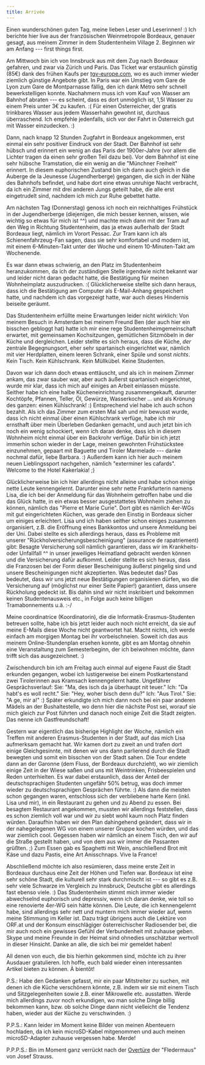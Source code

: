 ```yaml
---
title: Arrivée
---
```


Einen wunderschönen guten Tag, meine lieben Leser und Leserinnen! :) Ich berichte hier live aus der französischen Weinmetropole Bordeaux, genauer gesagt, aus meinem Zimmer in dem Studentenheim Village 2. Beginnen wir am Anfang --- first things first.

Am Mittwoch bin ich von Innsbruck aus mit dem Zug nach Bordeaux gefahren, und zwar via Zürich und Paris. Das Ticket war erstaunlich günstig (85€) dank des frühen Kaufs per [tgv-europe.com](http://www.tgv-europe.com), wo es auch immer wieder ziemlich günstige Angebote gibt. In Paris war ein Umstieg vom Gare de Lyon zum Gare de Montparnasse fällig, den ich dank Métro sehr schnell bewerkstelligen konnte. Nachahmern muss ich vom Kauf von Wasser am Bahnhof abraten --- es scheint, dass es dort unmöglich ist, 1,5l Wasser zu einem Preis unter 3€ zu kaufen. :( Für einen Österreicher, der gratis trinkbares Wasser aus jedem Wasserhahn gewohnt ist, durchaus überraschend. Ich empfehle jedenfalls, sich vor der Fahrt in Österreich gut mit Wasser einzudecken. :)

Dann, nach knapp 12 Stunden Zugfahrt in Bordeaux angekommen, erst einmal ein sehr positiver Eindruck von der Stadt. Der Bahnhof ist sehr hübsch und erinnert ein wenig an das Paris der 1900er-Jahre (vor allem die Lichter tragen da einen sehr großen Teil dazu bei). Vor dem Bahnhof ist eine sehr hübsche Tramstation, die ein wenig an die "Münchner Freiheit" erinnert. In diesem euphorischen Zustand bin ich dann auch gleich in die Auberge de la Jeunesse (Jugendherberge) gegangen, die sich in der Nähe des Bahnhofs befindet, und habe dort eine etwas unruhige Nacht verbracht, da ich ein Zimmer mit drei anderen Jungs geteilt habe, die alle erst eingetrudelt sind, nachdem ich mich zur Ruhe gebettet hatte.

Am nächsten Tag (Donnerstag) genoss ich noch ein reichhaltiges Frühstück in der Jugendherberge (diejenigen, die mich besser kennen, wissen, wie wichtig so etwas für mich ist ^^) und machte mich dann mit der Tram auf den Weg in Richtung Studentenheim, das ja etwas außerhalb der Stadt Bordeaux liegt, nämlich im Vorort Pessac. Zur Tram kann ich als Schienenfahrzeug-Fan sagen, dass sie sehr komfortabel und modern ist, mit einem 6-Minuten-Takt unter der Woche und einem 10-Minuten-Takt am Wochenende.

Es war dann etwas schwierig, an den Platz im Studentenheim heranzukommen, da ich der zuständigen Stelle irgendwie nicht bekannt war und leider nicht daran gedacht hatte, die Bestätigung für meinen Wohnheimplatz auszudrucken. :( Glücklicherweise stellte sich dann heraus, dass ich die Bestätigung am Computer als E-Mail-Anhang gespeichert hatte, und nachdem ich das vorgezeigt hatte, war auch dieses Hindernis beiseite geräumt.

Das Studentenheim erfüllte meine Erwartungen leider nicht wirklich: Von meinem Besuch in Amsterdam bei meinem Freund Ben (der auch hier ein bisschen gebloggt hat) hatte ich mir eine rege Studentenheimgemeinschaft erwartet, mit gemeinsamen Kochsitzungen, gemütlichen Sitzmöbeln in der Küche und dergleichen. Leider stellte es sich heraus, dass die Küche, _der_ zentrale Begegnungsort, eher sehr spartanisch eingerichtet war, nämlich mit vier Herdplatten, einem leeren Schrank, einer Spüle und sonst _nichts_. Kein Tisch. Kein Kühlschrank. Kein Müllkübel. Keine Studenten.

Davon war ich dann doch etwas enttäuscht, und als ich in meinem Zimmer ankam, das zwar sauber war, aber auch äußerst spartanisch eingerichtet, wurde mir klar, dass ich mich auf einiges an Arbeit einlassen müsste. Seither habe ich eine halbe Kücheneinrichtung zusammengekauft, darunter Kochtöpfe, Pfannen, Teller, Öl, Gewürze, Wasserkocher ... und als Krönung des ganzen: einen Kühlschrank! :) Entsprechend viel habe ich auch schon bezahlt. Als ich das Zimmer zum ersten Mal sah und mir bewusst wurde, dass ich nicht einmal über einen Kühlschrank verfüge, habe ich mir ernsthaft über mein Überleben Gedanken gemacht, und auch jetzt bin ich noch ein wenig schockiert, wenn ich daran denke, dass ich in diesem Wohnheim nicht einmal über ein Backrohr verfüge. Dafür bin ich jetzt immerhin schon wieder in der Lage, meinen gewohnten Frühstückstee einzunehmen, gepaart mit Baguette und Tiroler Marmelade --- danke nochmal dafür, liebe Barbara. :) Außerdem kann ich hier auch meinem neuen Lieblingssport nachgehen, nämlich "exterminer les cafards". Welcome to the Hotel Kakerlakia! ;)

Glücklicherweise bin ich hier allerdings nicht alleine und habe schon einige nette Leute kennengelernt. Darunter eine sehr nette Frankfurterin namens Lisa, die ich bei der Anmeldung für das Wohnheim getroffen habe und die das Glück hatte, in ein etwas besser ausgestattetes Wohnheim ziehen zu können, nämlich das "Pierre et Marie Curie". Dort gibt es nämlich 4er-WGs mit gut eingerichteten Küchen, was gerade den Einstig in Bordeaux sicher um einiges erleichtert. Lisa und ich haben seither schon einiges zusammen organisiert, z.B. die Eröffnung eines Bankkontos und unsere Anmeldung bei der Uni. Dabei stellte es sich allerdings heraus, dass es Probleme mit unserer "Rückholversicherungsbescheinigung" (assurance de rapatriement) gibt: Besagte Versicherung soll nämlich garantieren, dass wir im Krankheits- oder Unfallfall ^^ in unser jeweiliges Heimatland gebracht werden können und die Versicherung dafür aufkommt. Leider stellte es sich heraus, dass die Franzosen bei der Form dieser Bescheinigung äußerst pingelig sind und unsere Bescheinigungen nicht akzeptierten. Was bedeutet das? Das bedeutet, dass wir uns jetzt neue Bestätigungen organisieren dürfen, wo die Versicherung auf (möglichst nur einer Seite Papier!) garantiert, dass unsere Rückholung gedeckt ist. Bis dahin sind wir nicht inskribiert und bekommen keinen Studentenausweis etc., in Folge auch keine billigen Tramabonnements u.ä. :-/

Meine coordinatrice (Koordinatorin), die die Informatik-Erasmus-Studenten betreuen sollte, habe ich bis jetzt leider auch noch nicht erreicht, da sie auf meine E-Mails diese Woche nicht geantwortet hat. Macht nichts, ich werde einfach am morgigen Montag bei ihr vorbeischneien. Soweit ich das aus meinem Online-Stundenplan ersehen konnte, gibt es am Montag ohnehin eine Veranstaltung zum Semesterbeginn, der ich beiwohnen möchte, dann trifft sich das ausgezeichnet. :)

Zwischendurch bin ich am Freitag auch einmal auf eigene Faust die Stadt erkunden gegangen, wobei ich lustigerweise bei einem Postkartenstand zwei Tirolerinnen aus Kramsach kennengelernt hatte. Ungefährer Gesprächsverlauf: Sie: "Ma, des isch da ja überhaupt nit teuer." Ich: "Da habt's es woll recht." Sie: "Hey, woher bisch denn du?" Ich: "Aus Tirol." Sie: "A ge, mir a!" :) Später erkundigte ich mich dann noch bei ein paar anderen Mädels an der Bushaltestelle, wo denn hier die nächste Post sei, worauf sie mich gleich zur Post führten und danach noch einige Zeit die Stadt zeigten. Das nenne ich Gastfreundschaft!

Gestern war eigentlich das bisherige Highlight der Woche, nämlich ein Treffen mit anderen Erasmus-Studenten in der Stadt, auf das mich Lisa aufmerksam gemacht hat. Wir kamen dort zu zweit an und trafen dort einige Gleichgesinnte, mit denen wir uns dann parlierend durch die Stadt bewegten und somit ein bisschen von der Stadt sahen. Die Tour endete dann an der Garonne (dem Fluss, der Bordeaux durchzieht), wo wir ziemlich einige Zeit in der Wiese saßen und uns mit Weintrinken, Frisbeespielen und Reden unterhielten. Es war dabei erstaunlich, dass der Anteil der deutschsprachigen Studenten ungefähr 50% betrug, was doch immer wieder zu deutschsprachigen Gesprächen führte. :) Als dann die meisten schon gegangen waren, entschloss sich der verbliebene harte Kern (inkl. Lisa und mir), in ein Restaurant zu gehen und zu Abend zu essen. Bei besagtem Restaurant angekommen, mussten wir allerdings feststellen, dass es schon ziemlich voll war und wir zu siebt wohl kaum noch Platz finden würden. Daraufhin haben wir den Plan dahingehend geändert, dass wir in der nahegelegenen WG von einem unserer Gruppe kochen würden, und das war ziemlich cool. Gegessen haben wir nämlich an einem Tisch, den wir auf die Straße gestellt haben, und von dem aus wir immer die Passanten grüßten. ;) Zum Essen gab es Spaghetti mit Wein, anschließend Brot mit Käse und dazu Pastis, eine Art Anisschnaps. Vive la France!

Abschließend möchte ich also resümieren, dass meine erste Zeit in Bordeaux durchaus eine Zeit der Höhen und Tiefen war. Bordeaux ist eine sehr schöne Stadt, die kulturell sehr stark durchmischt ist --- so gibt es z.B. sehr viele Schwarze im Vergleich zu Innsbruck, Deutsche gibt es allerdings fast ebenso viele. :) Das Studentenheim stimmt mich immer wieder abwechselnd euphorisch und depressiv, wenn ich daran denke, wie toll so eine renovierte 4er-WG sein hätte können. Die Leute, die ich kennengelernt habe, sind allerdings sehr nett und muntern mich immer wieder auf, wenn meine Stimmung im Keller ist. Dazu trägt übrigens auch die Lektüre von ORF.at und der Konsum einschlägiger österreichischer Radiosender bei, die mir auch noch ein gewisses Gefühl der Verbundenheit mit zuhause geben. Skype und meine Freunde in der Heimat sind ohnedies unschätzbar wertvoll in dieser Hinsicht. Danke an alle, die sich bei mir gemeldet haben!

All denen von euch, die bis hierhin gekommen sind, möchte ich zu ihrer Ausdauer gratulieren. Ich hoffe, euch bald wieder einen interessanten Artikel bieten zu können. À bientôt!

P.S.: Habe den Gedanken gefasst, mir ein paar Mitstreiter zu suchen, mit denen ich die Küche verschönern könnte, z.B. indem wir sie mit einem Tisch und Sitzgelegenheiten sowie z.B. einer Mikrowelle etc. ausstatten. Werde mich allerdings zuvor noch erkundigen, wo man solche Dinge billig bekommen kann, bzw. ob solche Dinge dann nicht vielleicht die Tendenz haben, wieder aus der Küche zu verschwinden. :)

P.P.S.: Kann leider im Moment keine Bilder von meinen Abenteuern hochladen, da ich kein microSD-Kabel mitgenommen und auch meinen microSD-Adapter zuhause vergessen habe. Merde!

P.P.P.S.: Bin im Moment ganz verrückt nach der [Overtüre](http://www.youtube.com/watch?v=gPybrOxRoT4) der "Fledermaus" von Josef Strauss.
